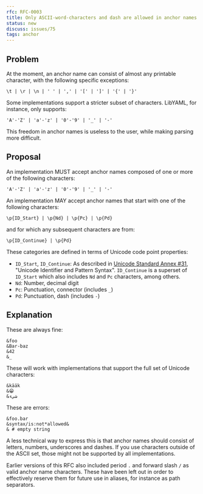 ```yaml
---
rfc: RFC-0003
title: Only ASCII-word-characters and dash are allowed in anchor names
status: new
discuss: issues/75
tags: anchor
---
```


## Problem

At the moment, an anchor name can consist of almost any printable character,
with the following specific exceptions:

```
\t | \r | \n | ' ' | ',' | '[' | ']' | '{' | '}'
```

Some implementations support a stricter subset of characters.
LibYAML, for instance, only supports:

```
'A'-'Z' | 'a'-'z' | '0'-'9' | '_' | '-'
```

This freedom in anchor names is useless to the user, while making parsing more
difficult.


## Proposal

An implementation MUST accept anchor names composed of one or more of the
following characters:

```
'A'-'Z' | 'a'-'z' | '0'-'9' | '_' | '-'
```

An implementation MAY accept anchor names that start with one of the following
characters:

```
\p{ID_Start} | \p{Nd} | \p{Pc} | \p{Pd}
```

and for which any subsequent characters are from:

```
\p{ID_Continue} | \p{Pd}
```

These categories are defined in terms of Unicode code point properties:
- `ID_Start`, `ID_Continue`: As described in
  [Unicode Standard Annex #31](http://www.unicode.org/reports/tr31/),
  "Unicode Identifier and Pattern Syntax".
  `ID_Continue` is a superset of `ID_Start` which also includes `Nd` and `Pc`
  characters, among others.
- `Nd`: Number, decimal digit
- `Pc`: Punctuation, connector (includes `_`)
- `Pd`: Punctuation, dash (includes `-`)


## Explanation

These are always fine:

```
&foo
&Bar-baz
&42
&_
```

These will work with implementations that support the full set of Unicode
characters:

```
&kääk
&😁
&شيء
```

These are errors:

```
&foo.bar
&syntax/is:not*allowed&
& # empty string
```

A less technical way to express this is that anchor names should consist of
letters, numbers, underscores and dashes.
If you use characters outside of the ASCII set, those might not be supported by
all implementations.

Earlier versions of this RFC also included period `.` and forward slash `/` as
valid anchor name characters.
These have been left out in order to effectively reserve them for future use in
aliases, for instance as path separators.
